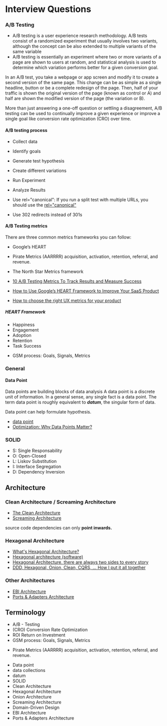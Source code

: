 Interview Questions
===================


### A/B Testing


- A/B testing is a user experience research methodology. A/B tests consist of a randomized experiment that usually involves two variants, although the concept can be also extended to multiple variants of the same variable
- A/B testing is essentially an experiment where two or more variants of a page are shown to users at random, and statistical analysis is used to determine which variation performs better for a given conversion goal.

In an A/B test, you take a webpage or app screen and modify it to create a second version of the same page. This change can be as simple as a single headline, button or be a complete redesign of the page. Then, half of your traffic is shown the original version of the page (known as control or A) and half are shown the modified version of the page (the variation or B).

More than just answering a one-off question or settling a disagreement, A/B testing can be used to continually improve a given experience or improve a single goal like conversion rate optimization (CRO) over time.

#### A/B testing process

* Collect data
* Identify goals
* Generate test hypothesis
* Create different variations
* Run Experiment
* Analyze Results


* Use rel="canonical":  If you run a split test with multiple URLs, you should use the [rel="canonical"](https://developers.google.com/search/docs/crawling-indexing/consolidate-duplicate-urls) 
* Use 302 redirects instead of 301s

#### A/B Testing metrics

There are three common metrics frameworks you can follow:

* Google’s HEART
* Pirate Metrics (AARRRR) acquisition, activation, retention, referral, and revenue.
* The North Star Metrics framework

* [10 A/B Testing Metrics To Track Results and Measure Success](https://userpilot.com/blog/ab-testing-metrics/)
* [How to Use Google’s HEART Framework to Improve Your SaaS Product](https://userpilot.com/blog/google-heart-framework/)
* [How to choose the right UX metrics for your product](https://library.gv.com/how-to-choose-the-right-ux-metrics-for-your-product-5f46359ab5be)

##### HEART Framework

* Happiness
* Engagement
* Adoption
* Retention
* Task Success

-  GSM process: Goals, Signals, Metrics


### General

#### Data Point

Data points are building blocks of data analysis
A data point is a discrete unit of information. In a general sense, any single fact is a data point. The term data point is roughly equivalent to ***datum***, the singular form of data.

Data point can help formulate hypothesis.

* [data point](https://www.techtarget.com/whatis/definition/data-point)
* [Optimization: Why Data Points Matter?](https://www.linkedin.com/pulse/optimization-why-data-points-matter-expanz/)


### SOLID

* S: Single Responsability 
* O: Open-Closed 
* L: Liskov Substitution 
* I: Interface Segregation 
* D: Dependency Inversion


Architecture
------------------

### Clean Architecture / Screaming Architecture

* [The Clean Architecture](https://blog.cleancoder.com/uncle-bob/2012/08/13/the-clean-architecture.html)
* [Screaming Architecture](https://blog.cleancoder.com/uncle-bob/2011/09/30/Screaming-Architecture.html)

source code dependencies can only **point inwards.**

### Hexagonal Architecture 

* [What's Hexagonal Architecture?](https://medium.com/@luishrsoares/whats-hexagonal-architecture-6da22d4ab600)
* [Hexagonal architecture (software)](https://en.wikipedia.org/wiki/Hexagonal_architecture_(software))
* [Hexagonal Architecture, there are always two sides to every story](https://medium.com/ssense-tech/hexagonal-architecture-there-are-always-two-sides-to-every-story-bc0780ed7d9c)
* [DDD, Hexagonal, Onion, Clean, CQRS, … How I put it all together](https://herbertograca.com/2017/11/16/explicit-architecture-01-ddd-hexagonal-onion-clean-cqrs-how-i-put-it-all-together/)


### Other Architectures

* [EBI Architecture](https://herbertograca.com/2017/08/24/ebi-architecture/)
* [Ports & Adapters Architecture](https://herbertograca.com/2017/09/14/ports-adapters-architecture/)


Terminology
----------


- A/B - Testing
- (CRO) Conversion Rate Optimization
- ROI Return on Investment
-  GSM process: Goals, Signals, Metrics
* Pirate Metrics (AARRRR) acquisition, activation, retention, referral, and revenue.
- Data point
- data collections
- datum
- SOLID
- Clean Architecture
- Hexagonal Architecture
- Onion Architecture
- Screaming Architecture
- Domain-Driven Design
- EBI Architecture
- Ports & Adapters Architecture
